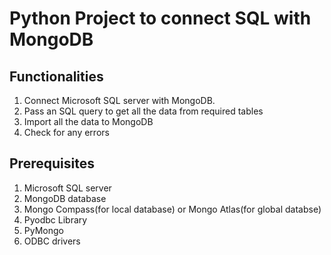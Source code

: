 # Python Project to connect SQL with MongoDB

## Functionalities
1. Connect Microsoft SQL server with MongoDB.
2. Pass an SQL query to get all the data from required tables
3. Import all the data to MongoDB
4. Check for any errors

## Prerequisites
1. Microsoft SQL server
2. MongoDB database 
3. Mongo Compass(for local database) or Mongo Atlas(for global databse)
4. Pyodbc Library
5. PyMongo
6. ODBC drivers




